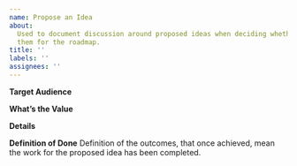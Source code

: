 ```yaml
---
name: Propose an Idea
about:
  Used to document discussion around proposed ideas when deciding whether to   approve
  them for the roadmap.
title: ''
labels: ''
assignees: ''
---
```


**Target Audience**
<!-- Describe the target audience for this change to the project. -->

**What’s the Value**

<!-- Describe the value of implementing the proposed idea. -->

**Details**
<!-- Provide more context and details for the proposal. -->

**Definition of Done**
Definition of the outcomes, that once achieved, mean the work for the proposed idea has been completed.
